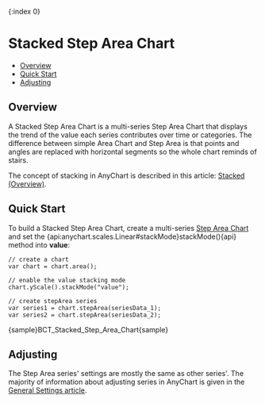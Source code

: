 {:index 0}
# Stacked Step Area Chart

* [Overview](#overview)
* [Quick Start](#quick_start)
* [Adjusting](#adjusting)

## Overview

A Stacked Step Area Chart is a multi-series Step Area Chart that displays the trend of the value each series contributes over time or categories. The difference between simple Area Chart and Step Area is that points and angles are replaced with horizontal segments so the whole chart reminds of stairs.

The concept of stacking in AnyChart is described in this article: [Stacked (Overview)](../Overview).

## Quick Start

To build a Stacked Step Area Chart, create a multi-series [Step Area Chart](../../Area_Chart) and set the {api:anychart.scales.Linear#stackMode}stackMode(){api} method into <strong>value</strong>:

```
// create a chart
var chart = chart.area();

// enable the value stacking mode
chart.yScale().stackMode("value");

// create stepArea series
var series1 = chart.stepArea(seriesData_1);
var series2 = chart.stepArea(seriesData_2);
```

{sample}BCT\_Stacked\_Step\_Area\_Chart{sample}

## Adjusting

The Step Area series' settings are mostly the same as other series'. The majority of information about adjusting series in AnyChart is given in the [General Settings article](../../General_Settings).